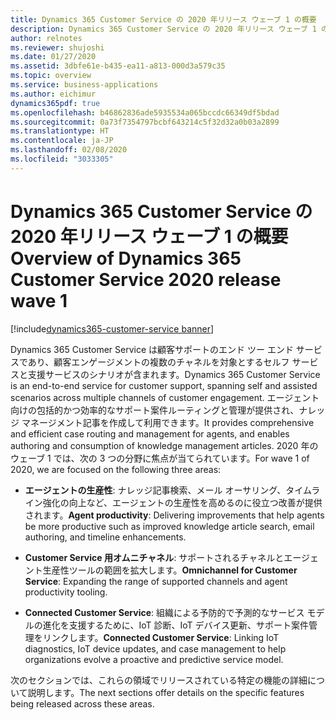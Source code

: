 ```yaml
---
title: Dynamics 365 Customer Service の 2020 年リリース ウェーブ 1 の概要
description: Dynamics 365 Customer Service の 2020 年リリース ウェーブ 1 の概要
author: relnotes
ms.reviewer: shujoshi
ms.date: 01/27/2020
ms.assetid: 3dbfe61e-b435-ea11-a813-000d3a579c35
ms.topic: overview
ms.service: business-applications
ms.author: eichimur
dynamics365pdf: true
ms.openlocfilehash: b46862836ade5935534a065bccdc66349df5bdad
ms.sourcegitcommit: 0a73f7354797bcbf643214c5f32d32a0b03a2899
ms.translationtype: HT
ms.contentlocale: ja-JP
ms.lasthandoff: 02/08/2020
ms.locfileid: "3033305"
---
```

# <a name="overview-of-dynamics-365-customer-service-2020-release-wave-1"></a><span data-ttu-id="ffa45-103">Dynamics 365 Customer Service の 2020 年リリース ウェーブ 1 の概要</span><span class="sxs-lookup"><span data-stu-id="ffa45-103">Overview of Dynamics 365 Customer Service 2020 release wave 1</span></span>
[!include[dynamics365-customer-service banner](../includes/dynamics365-customer-service.md)]

<!--overview start-->
<span data-ttu-id="ffa45-104">Dynamics 365 Customer Service は顧客サポートのエンド ツー エンド サービスであり、顧客エンゲージメントの複数のチャネルを対象とするセルフ サービスと支援サービスのシナリオが含まれます。</span><span class="sxs-lookup"><span data-stu-id="ffa45-104">Dynamics 365 Customer Service is an end-to-end service for customer support, spanning self and assisted scenarios across multiple channels of customer engagement.</span></span> <span data-ttu-id="ffa45-105">エージェント向けの包括的かつ効率的なサポート案件ルーティングと管理が提供され、ナレッジ マネージメント記事を作成して利用できます。</span><span class="sxs-lookup"><span data-stu-id="ffa45-105">It provides comprehensive and efficient case routing and management for agents, and enables authoring and consumption of knowledge management articles.</span></span> <span data-ttu-id="ffa45-106">2020 年のウェーブ 1 では、次の 3 つの分野に焦点が当てられています。</span><span class="sxs-lookup"><span data-stu-id="ffa45-106">For wave 1 of 2020, we are focused on the following three areas:</span></span>

- <span data-ttu-id="ffa45-107">**エージェントの生産性**: ナレッジ記事検索、メール オーサリング、タイムライン強化の向上など、エージェントの生産性を高めるのに役立つ改善が提供されます。</span><span class="sxs-lookup"><span data-stu-id="ffa45-107">**Agent productivity**: Delivering improvements that help agents be more productive such as improved knowledge article search, email authoring, and timeline enhancements.</span></span>

- <span data-ttu-id="ffa45-108">**Customer Service 用オムニチャネル**: サポートされるチャネルとエージェント生産性ツールの範囲を拡大します。</span><span class="sxs-lookup"><span data-stu-id="ffa45-108">**Omnichannel for Customer Service**: Expanding the range of supported channels and agent productivity tooling.</span></span>

- <span data-ttu-id="ffa45-109">**Connected Customer Service**: 組織による予防的で予測的なサービス モデルの進化を支援するために、IoT 診断、IoT デバイス更新、サポート案件管理をリンクします。</span><span class="sxs-lookup"><span data-stu-id="ffa45-109">**Connected Customer Service**: Linking IoT diagnostics, IoT device updates, and case management to help organizations evolve a proactive and predictive service model.</span></span>

<span data-ttu-id="ffa45-110">次のセクションでは、これらの領域でリリースされている特定の機能の詳細について説明します。</span><span class="sxs-lookup"><span data-stu-id="ffa45-110">The next sections offer details on the specific features being released across these areas.</span></span>
<!--overview end-->